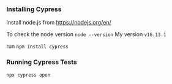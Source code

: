 ### Installing Cypress

Install node.js from https://nodejs.org/en/

To check the node version `node --version` My version `v16.13.1`

run `npm install cypress`

### Running Cypress Tests

`npx cypress open`